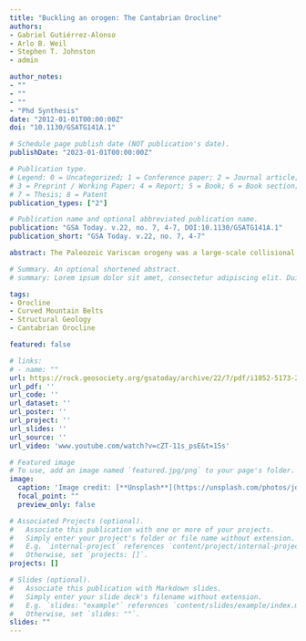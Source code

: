 ```yaml
---
title: "Buckling an orogen: The Cantabrian Orocline"
authors:
- Gabriel Gutiérrez-Alonso
- Arlo B. Weil
- Stephen T. Johnston
- admin

author_notes:
- ""
- ""
- ""
- "Phd Synthesis"
date: "2012-01-01T00:00:00Z"
doi: "10.1130/GSATG141A.1"

# Schedule page publish date (NOT publication's date).
publishDate: "2023-01-01T00:00:00Z"

# Publication type.
# Legend: 0 = Uncategorized; 1 = Conference paper; 2 = Journal article;
# 3 = Preprint / Working Paper; 4 = Report; 5 = Book; 6 = Book section;
# 7 = Thesis; 8 = Patent
publication_types: ["2"]

# Publication name and optional abbreviated publication name.
publication: "GSA Today. v.22, no. 7, 4-7, DOI:10.1130/GSATG141A.1"
publication_short: "GSA Today. v.22, no. 7, 4-7"

abstract: The Paleozoic Variscan orogeny was a large-scale collisional event that involved amalgamation of multiple continents and micro-continents. Available structural, geological, geochemical, and geophysical data from Iberia are consistent with a model of oroclinal bending at the lithospheric scale of an originally near-linear convergent margin during the last stages of Variscan deformation in the late Paleozoic. Closure of the Rheic Ocean resulted in E-W shortening (in present-day coordinates) in the Carboniferous, producing a near linear N-S–trending, east-verging orogenic belt. Subsequent N-S shortening near the Carboniferous-Permian boundary resulted in oroclinal bending, highlighted by the formation of the Cantabrian Orocline. Together, these data constrain oroclinal bending in Iberia to have occurred during the latest Carboniferous over about a 10-million-year time window, which agrees well with recent geodynamical models and structural data that relate oroclinal bending with lithospheric delamination in the Variscan. This late-stage orogenic event remains an enigmatic part of final Pangaea amalgamation.

# Summary. An optional shortened abstract.
# summary: Lorem ipsum dolor sit amet, consectetur adipiscing elit. Duis posuere tellus ac convallis placerat. Proin tincidunt magna sed ex sollicitudin condimentum.

tags:
- Orocline
- Curved Mountain Belts
- Structural Geology
- Cantabrian Orocline

featured: false

# links:
# - name: ""
url: https://rock.geosociety.org/gsatoday/archive/22/7/pdf/i1052-5173-22-7-4.pdf
url_pdf: ''
url_code: ''
url_dataset: ''
url_poster: ''
url_project: ''
url_slides: ''
url_source: ''
url_video: 'www.youtube.com/watch?v=cZT-11s_psE&t=15s'

# Featured image
# To use, add an image named `featured.jpg/png` to your page's folder. 
image:
  caption: 'Image credit: [**Unsplash**](https://unsplash.com/photos/jdD8gXaTZsc)'
  focal_point: ""
  preview_only: false

# Associated Projects (optional).
#   Associate this publication with one or more of your projects.
#   Simply enter your project's folder or file name without extension.
#   E.g. `internal-project` references `content/project/internal-project/index.md`.
#   Otherwise, set `projects: []`.
projects: []

# Slides (optional).
#   Associate this publication with Markdown slides.
#   Simply enter your slide deck's filename without extension.
#   E.g. `slides: "example"` references `content/slides/example/index.md`.
#   Otherwise, set `slides: ""`.
slides: ""
---
```

